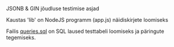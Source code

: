 JSONB & GIN jõudluse testimise asjad

Kaustas 'lib' on NodeJS programm (app.js) näidiskirjete loomiseks

Failis [queries.sql](queries.sql) on SQL laused testtabeli
loomiseks ja päringute tegemiseks.

